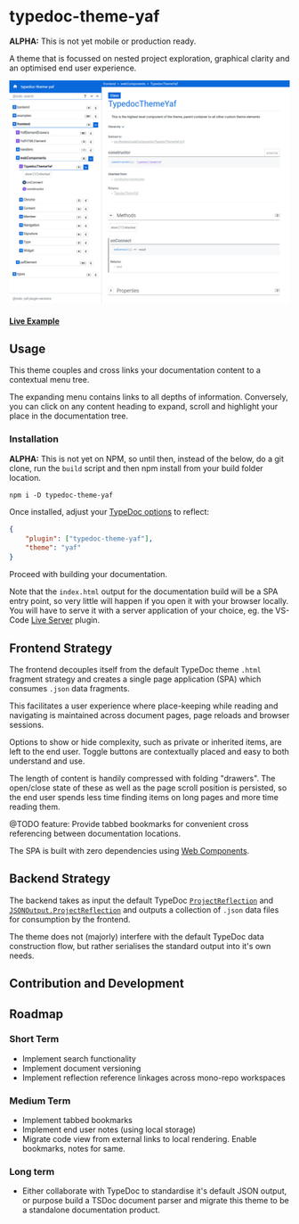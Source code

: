 # typedoc-theme-yaf

**ALPHA:** This is not yet mobile or production ready.

A theme that is focussed on nested project exploration, graphical clarity and an optimised end user experience.

<a href="https://raw.githubusercontent.com/citkane/typedoc-theme-yaf/assets/typedoc-theme-yaf.jpg"><img src="https://raw.githubusercontent.com/citkane/typedoc-theme-yaf/assets/typedoc-theme-yaf.jpg" height="400px" width="auto"/></a>

#### <a href="">Live Example</a>

## Usage
This theme couples and cross links your documentation content to a contextual menu tree.

The expanding menu contains links to all depths of information. Conversely, you can click on any content heading to expand, scroll and highlight your place in the documentation tree.


### Installation
**ALPHA:** This is not yet on NPM, so until then, instead of the below, do a git clone, run the `build` script and then npm install from your build folder location. 
```
npm i -D typedoc-theme-yaf
```
Once installed, adjust your [TypeDoc options](https://typedoc.org/guides/options/#options-1) to reflect:

```json
{
	"plugin": ["typedoc-theme-yaf"],
	"theme": "yaf"
}
```
Proceed with building your documentation.

Note that the `index.html` output for the documentation build will be a SPA entry point, so very little will happen if you open it with your browser locally. You will have to serve it with a server application of your choice, eg. the VS-Code [Live Server](https://github.com/ritwickdey/vscode-live-server) plugin.

## Frontend Strategy
The frontend decouples itself from the default TypeDoc theme `.html` fragment strategy and creates a single page application (SPA) which consumes `.json` data fragments.

This facilitates a user experience where place-keeping while reading and navigating is maintained across document pages, page reloads and browser sessions.

Options to show or hide complexity, such as private or inherited items, are left to the end user. Toggle buttons are contextually placed and easy to both understand and use.

The length of content is handily compressed with folding "drawers". The open/close state of these as well as the page scroll position is persisted, so the end user spends less time finding items on long pages and more time reading them.

@TODO feature: 
Provide tabbed bookmarks for convenient cross referencing between documentation locations. 

The SPA is built with zero dependencies using [Web Components](https://en.wikipedia.org/wiki/Web_Components).


## Backend Strategy
The backend takes as input the default TypeDoc [`ProjectReflection`](https://typedoc.org/api/classes/ProjectReflection.html) and [`JSONOutput.ProjectReflection`](https://typedoc.org/api/interfaces/JSONOutput.ProjectReflection.html) and outputs a collection of `.json` data files for consumption by the frontend.

The theme does not (majorly) interfere with the default TypeDoc data construction flow, but rather serialises the standard output into it's own needs.   

## Contribution and Development

## Roadmap
### Short Term
- Implement search functionality
- Implement document versioning
- Implement reflection reference linkages across mono-repo workspaces  
### Medium Term
- Implement tabbed bookmarks
- Implement end user notes (using local storage)
- Migrate code view from external links to local rendering. Enable bookmarks, notes for same.
### Long term
- Either collaborate with TypeDoc to standardise it's default JSON output, or purpose build a TSDoc document parser and migrate this theme to be a standalone documentation product.
